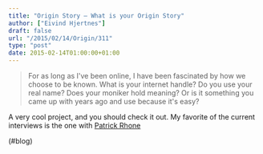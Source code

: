 ```yaml
---
title: "Origin Story – What is your Origin Story"
author: ["Eivind Hjertnes"]
draft: false
url: "/2015/02/14/Origin/311"
type: "post"
date: 2015-02-14T01:00:00+01:00
---
```


> For as long as I've been online, I have been fascinated by how we
> choose to be known. What is your internet handle? Do you use your real
> name? Does your moniker hold meaning? Or is it something you came up
> with years ago and use because it's easy?

A very cool project, and you should check it out. My favorite of the
current interviews is the one with
[Patrick
Rhone](http://ostory.tumblr.com/post/105263864742/the-origin-story-of-patrick-rhone)

(#blog)

